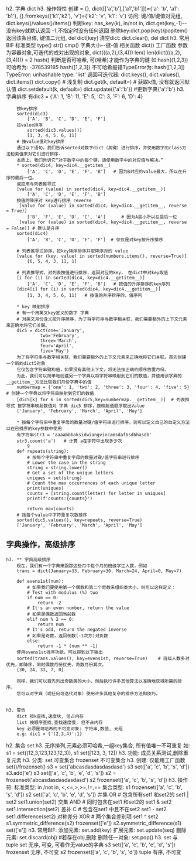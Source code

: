 h2. 字典 dict
    h3. 操作特性
        创建 = {}, 
            dict([['a','b'],['a1','b1']])={'a': 'b', 'a1': 'b1'}, {}.fromkeys(('k1','k2'), 'v')={'k2': 'v', 'k1': 'v'}
        访问: 键/值/键值对元组, dict.keys()/values()/items()
        判断key: has_key(k), in/not in, 
            dict.get(key,-1)--没有key就默认返回 -1,不指定时没有任何返回
        删除key:dict.pop(key)/popitem() 返回该条目值, 键值二元组, del dict[key]
        清空dict: dict.clear(), del dict
    h3. 常用BIF
        标准类型
            type()
            str()
            cmp()
            字典大小--键-值
        相关函数
            dict()  工厂函数
                参数为容器对象,可迭代的成对出现的对象, dict(((a,2),(3,4)))
            len()
                len(dict(((a,2),(3,4)))) = 2
            hash() 判断是否可哈希, 可(哈希)才能作为字典的键
            如:hash((1,2,3))  可哈希为: -378539185
               hash([1,2,3])  不可哈希报错TypeError为:  hash([1,2,3]) TypeError: unhashable type: 'list'
        返回可迭代器:
            dict.keys(), dict.values(), dict.items()
            dict.copy()  # 浅复制
            dict.get(k, default=) # 获取k值, 没有就返回默认值
            dict.setdefault(k, default=)
            dict.update({'a':'b'}) #更新字典{'a':'b'}
    h3. 字典排序
        有dic3 = {'A': 1, 'B': 11, 'E': 5, 'C': 3, 'F': 6, 'D': 4}
        
        按key排序
        sorted(dic3)
            ['A', 'B', 'C', 'D', 'E', 'F']
        按value排序
            sorted(dic3.values())
            [1, 3, 4, 5, 6, 11]
        # 按value值对key排序
        通过以下语句，我们告诉sorted对数字dict（其键）进行排序，并使用数字的class方法检索值来对它们进行排序-
        本质上，我们告诉它“对于数字中的每个键，请使用数字中的对应值与解决。”
        * sorted(dic4, key=dic4.__getitem__)
            ['A', 'C', 'D', 'E', 'F', 'B']   # 因为B对应的value最大，所以在升序的最后一位。
        或应用与列表推导式
        [value for (value) in sorted(dic4, key=dic4.__getitem__)]
            ['A', 'C', 'D', 'E', 'F', 'B']
        按值的降序对 key进行排序 reverse
         [value for (value) in sorted(dic4, key=dic4.__getitem__, reverse = True)]
            ['B', 'F', 'E', 'D', 'C', 'A']      # 因为A最小所以在最后一位
         [value for (value) in sorted(dic4, key=dic4.__getitem__, reverse = False)] # 默认是升序
        sorted(dic4)
            ['A', 'B', 'C', 'D', 'E', 'F']  # 仅仅是对key按升序排序
        
        # 列表推导式排序，按key降序排序并取降序对的 value
        [value for (key, value) in sorted(numbers.items(), reverse=True)]
            [6, 5, 4, 3, 11, 1]
            
        # 列表推导式，对列表按值进行排序，返回对应的key， 在dict中对key取值
        [i for (i) in sorted(dic4, key=dic4.__getitem__)]
            ['A', 'C', 'D', 'E', 'F', 'B']   # 按值的升序排序的key序列
        [dic4[i] for (i) in sorted(dic4, key=dic4.__getitem__)]
            [1, 3, 4, 5, 6, 11]   # 按值的升序排序的，值序列
        
        * key 映射排序
        # 有一个用英文key定义的数字 字典
        # 对英文月份含义按升序排序，为了将字符串与数字相关联，我们需要额外的上下文元素来正确地将它们关联。
        dic5 = dict(one='January',
                 two='February',
                 three='March',
                 four='April',
                 five='May')
        为了将字符串与数字相关联，我们需要额外的上下文元素来正确地将它们关联。首先创建一个新的dict5对象
        它仅包含字符串键和值，如果没有其他上下文，将无法按正确的顺序放置月份。
        为此，我们可以简单地创建另一个字典以将字符串映射到它们的数值，并使用该字典的__getitem__方法比较我们月份字典中的值
        numbermap = {'one': 1, 'two': 2, 'three': 3, 'four': 4, 'five': 5}  # 创建一个字典以将字符串映射到它们的数值
        [dic5[k] for k in sorted(dic5,key=numbermap.__getitem__)]  # 列表推导式 按字符串映射数值对 字典 dic5 排序，按映射值顺序取出Value
        ['January', 'February', 'March', 'April', 'May']
        
        * 按每个字符串中重复字母的数量对键/值字符串进行排序，则可以定义自己的自定义方法以在已排序的key参数中使用
        有字符串str3 = 'aaaabbbaksidwiangvincamsdafbsdbhasdb'
        str3.count('a')   # 计算 a在字符中出现多少次
            9
        def repeats(string):
            # 按每个字符串中重复字母的数量对键/值字符串进行排序
            # Lower the case in the string
            string = string.lower()
            # Get a set of the unique letters
            uniques = set(string)
            # Count the max occurrences of each unique letter
            print(uniques)
            counts = [string.count(letter) for letter in uniques]
            print(f'counts:{counts}')
	  
            return max(counts)
        # 按每个value中字符重复次数排序
        sorted(dic5.values(), key=repeats, reverse=True)
        ['January', 'February', 'March', 'April', 'May']
        
## 字典操作，高级排序        
    h3. ** 字典高级排序
        现在，我们有一个字典来跟踪这些月中每个月的班级学生人数，例如
        trans = dict(January=33, February=30, March=24, April=0, May=7)
        
        def evens1st(num):
            # 如果我们要使用第一个偶数和第二个奇数来组织类大小，则可以这样定义：
            # Test with modulus (%) two
            if num == 0:
                return -2
            # It's an even number, return the value
            # 如果是偶数返回当前数
            elif num % 2 == 0:
                return num
            # It's odd, return the negated inverse
            # 如果是奇数，返回倒数(-1次方)对负数
            else:
                return -1 * (num ** -1)
        使用evens1st排序功能，可以得到以下输出
        sorted(trans.values(), key=evens1st, reverse=True)    # 班级人数多对优先，即降序，同时偶数月份优先，奇数月份其次。
        [30, 24, 33, 7, 0]
        
        同样，我们可以首先列出奇数类的大小，然后执行许多其他算法以准确地获得所需的排序。
        您可以对字典（或任何可迭代对象）使用许多其他复杂的排序方法和技巧。
        
                
    h3. 警告
        dict 按k查找,速度块, 但占内存
        list 按顺序查找,查找速度慢, 但不占内存
        key 必须是可哈希的不可变对象: 字符串,数值, 元组
        e.g: dic1 = {'(2,3,4)':1}
        
h2. 集合 set
    h3. 无序排列,元素必须可哈希,一组key集合, 所有值唯一不可重复
        如: s1 = set((12,3,123,123,12,3)), 
        s1 set([123, 3, 12])
    h3. 功能:
        成员关系测试,删除重复元素
    h3. 分类:
        set 可变集合
        frozenset 不可变集合
    h3. 创建:
        仅能用工厂函数
        set()/frozenset()
        s3 = set('abcasdasdasdasdasd') 
        s3 set(['a', 'c', 'b', 's', 'd'])
        s3.add('e')
        s3 set(['a', 'c', 'b', 'e', 'd', 's'])
        s2 = frozenset('abcasdasdasdasdasd')
        s2 frozenset(['a', 'c', 'b', 's', 'd'])
    h3. 操作符:
        标准类型: in /not in, <,<=,>,>=,!=,==
        集合类型:
            s1 frozenset(['a', 'c', 'b', 's', 'd'])
            s2 set(['a', 'c', 'b', 'e', 'd', 's'])
            并集 OR   # 包含所有set1 和set2的
                set1 | set2
                set1.union(set2)
            交集 AND  # 同时包含在set1 和set2的
                set1 & set2
                set1.intersection(set2)
            差补 C    # 包含在set1 中且不在set2
                set1 - set2
                set1.difference(set2)
            对称差分 XOR  # 两个集合差别项
                set1 ^ set2
                s1.symmetric_difference(s2)
                    frozenset(['e'])
                s2.symmetric_difference(s1)
                    set(['e'])
    h3. 常用BIF:
        添加元素: set.add(key)
        扩展元素: set.update(seq)
        删除元素: set.discard(obj)  #若存在obj,删除
        删除任一对象: set.pop()
    h3. set 与 tuple
        set 无序, 可变, 可看作无value的字典
            s3  set(['a', 'c', 'b', 'e', 'd', 's'])
        frozenset 无序, 不可变
            s2 frozenset(['a', 'c', 'b', 's', 'd'])
        tuple 有序, 不可变



